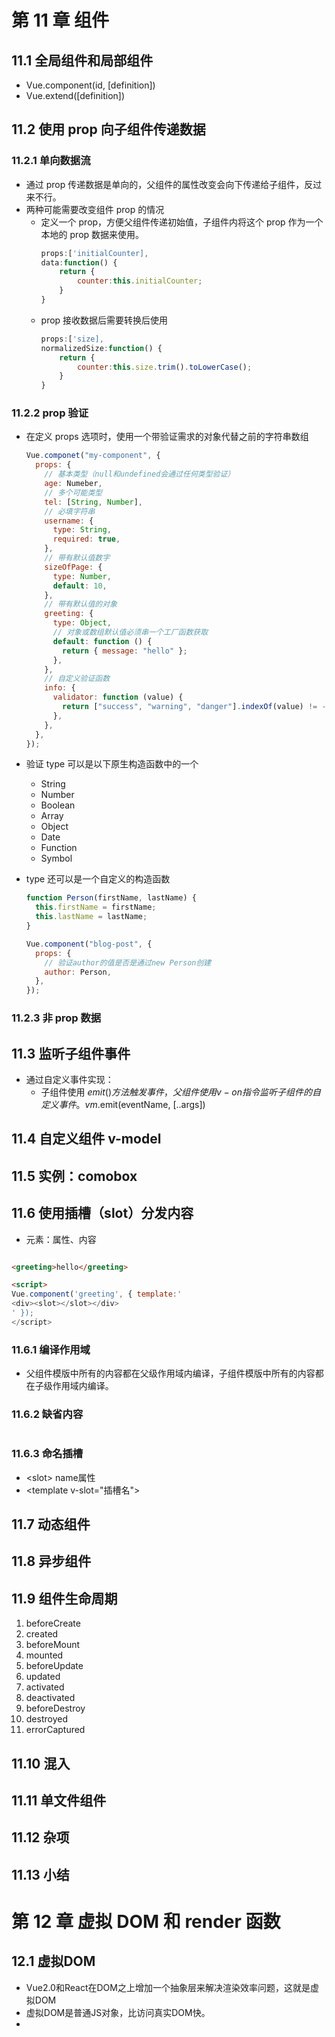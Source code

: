 # 第 11 章 组件

## 11.1 全局组件和局部组件

- Vue.component(id, [definition])
- Vue.extend([definition])

## 11.2 使用 prop 向子组件传递数据

### 11.2.1 单向数据流

- 通过 prop 传递数据是单向的，父组件的属性改变会向下传递给子组件，反过来不行。
- 两种可能需要改变组件 prop 的情况
  - 定义一个 prop，方便父组件传递初始值，子组件内将这个 prop 作为一个本地的 prop 数据来使用。
    ```js
    props:['initialCounter],
    data:function() {
        return {
            counter:this.initialCounter;
        }
    }
    ```
  - prop 接收数据后需要转换后使用
    ```js
    props:['size],
    normalizedSize:function() {
        return {
            counter:this.size.trim().toLowerCase();
        }
    }
    ```

### 11.2.2 prop 验证

- 在定义 props 选项时，使用一个带验证需求的对象代替之前的字符串数组

  ```js
  Vue.componet("my-component", {
    props: {
      // 基本类型（null和undefined会通过任何类型验证）
      age: Numeber,
      // 多个可能类型
      tel: [String, Number],
      // 必填字符串
      username: {
        type: String,
        required: true,
      },
      // 带有默认值数字
      sizeOfPage: {
        type: Number,
        default: 10,
      },
      // 带有默认值的对象
      greeting: {
        type: Object,
        // 对象或数组默认值必须串一个工厂函数获取
        default: function () {
          return { message: "hello" };
        },
      },
      // 自定义验证函数
      info: {
        validator: function (value) {
          return ["success", "warning", "danger"].indexOf(value) != -1;
        },
      },
    },
  });
  ```

- 验证 type 可以是以下原生构造函数中的一个

  - String
  - Number
  - Boolean
  - Array
  - Object
  - Date
  - Function
  - Symbol

- type 还可以是一个自定义的构造函数

  ```js
  function Person(firstName, lastName) {
    this.firstName = firstName;
    this.lastName = lastName;
  }

  Vue.component("blog-post", {
    props: {
      // 验证author的值是否是通过new Person创建
      author: Person,
    },
  });
  ```

### 11.2.3 非 prop 数据

## 11.3 监听子组件事件

- 通过自定义事件实现：
  - 子组件使用 $emit() 方法触发事件，父组件使用v-on指令监听子组件的自定义事件。  
  vm.$emit(eventName, [..args])

## 11.4 自定义组件 v-model

## 11.5 实例：comobox

## 11.6 使用插槽（slot）分发内容

- 元素：属性、内容

```js

```

```html
<greeting>hello</greeting>

<script>
Vue.component('greeting', { template:'
<div><slot></slot></div>
' });
</script>
```

### 11.6.1 编译作用域

- 父组件模版中所有的内容都在父级作用域内编译，子组件模版中所有的内容都在子级作用域内编译。

### 11.6.2 缺省内容

```js

```

### 11.6.3 命名插槽

- \<slot> name属性
- \<template v-slot="插槽名">

## 11.7 动态组件

## 11.8 异步组件

## 11.9 组件生命周期
1. beforeCreate
2. created 
3. beforeMount
4. mounted
5. beforeUpdate
6. updated
7. activated
8. deactivated
9. beforeDestroy
10. destroyed
11. errorCaptured



## 11.10 混入

## 11.11 单文件组件

## 11.12 杂项

## 11.13 小结

# 第 12 章 虚拟 DOM 和 render 函数
## 12.1 虚拟DOM
- Vue2.0和React在DOM之上增加一个抽象层来解决渲染效率问题，这就是虚拟DOM
- 虚拟DOM是普通JS对象，比访问真实DOM快。
- 
